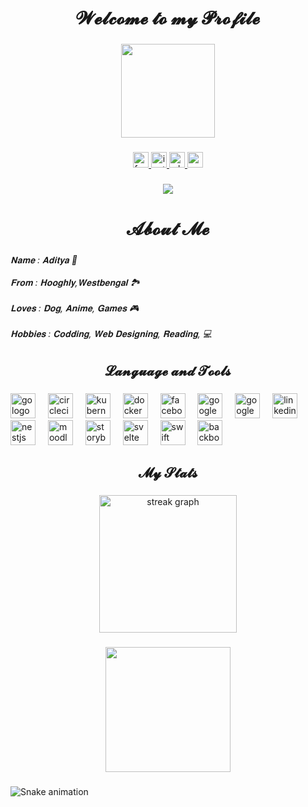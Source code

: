 <h1 align="center">𝓦𝓮𝓵𝓬𝓸𝓶𝓮 𝓽𝓸 𝓶𝔂 𝓟𝓻𝓸𝓯𝓲𝓵𝓮</h1>

###

<div align="center">
  <img height="150" src="https://github.com/dibyenduaditya/Gif.js/blob/main/shigure-ui-dance.gif"  />
</div>

###

<div align="center">
  <a href="https://www.facebook.com/profile.php?id=100088835961009&mibextid=rS40aB7S9Ucbxw6v" target="_blank">
    <img src="https://img.shields.io/static/v1?message=Facebook&logo=facebook&label=&color=1877F2&logoColor=white&labelColor=&style=for-the-badge" height="25" alt="facebook logo"  />
  </a>
  <a href="https://www.instagram.com/i_aam_adi07?igsh=MWFtdGVvZ3ZxeDZhYg==" target="_blank">
    <img src="https://img.shields.io/static/v1?message=Instagram&logo=instagram&label=&color=E4405F&logoColor=white&labelColor=&style=for-the-badge" height="25" alt="instagram logo"  />
  </a>
  <a href="https://wa.me/message/N55QD3SDTY66D1" target="_blank">
    <img src="https://img.shields.io/static/v1?message=Whatsapp&logo=whatsapp&label=&color=25D366&logoColor=white&labelColor=&style=for-the-badge" height="25" alt="whatsapp logo"  />
  </a>
  <a href="adityacreations73@gmail.com" target="_blank">
    <img src="https://img.shields.io/static/v1?message=Gmail&logo=gmail&label=&color=D14836&logoColor=white&labelColor=&style=for-the-badge" height="25" alt="gmail logo"  />
  </a>
</div>

###

<div align="center">
  <img src="https://visitor-badge.laobi.icu/badge?page_id=dibyenduaditya.dibyenduaditya&"  />
</div>

###

<h1 align="center">𝓐𝓫𝓸𝓾𝓽 𝓜𝓮</h1>

###

<h6 align="left">𝐍𝐚𝐦𝐞 : 𝐀𝐝𝐢𝐭𝐲𝐚 🍃<br><br>𝐅𝐫𝐨𝐦 : 𝐇𝐨𝐨𝐠𝐡𝐥𝐲,𝐖𝐞𝐬𝐭𝐛𝐞𝐧𝐠𝐚𝐥 🏞️<br><br>𝐋𝐨𝐯𝐞𝐬 : 𝐃𝐨𝐠, 𝐀𝐧𝐢𝐦𝐞, 𝐆𝐚𝐦𝐞𝐬 🎮<br><br>𝐇𝐨𝐛𝐛𝐢𝐞𝐬 : 𝐂𝐨𝐝𝐝𝐢𝐧𝐠, 𝐖𝐞𝐛 𝐃𝐞𝐬𝐢𝐠𝐧𝐢𝐧𝐠, 𝐑𝐞𝐚𝐝𝐢𝐧𝐠, 💻</h6>

###

<h2 align="center">𝓛𝓪𝓷𝓰𝓾𝓪𝓰𝓮 𝓪𝓷𝓭 𝓣𝓸𝓸𝓵𝓼</h2>

###

<div align="left">
  <img src="https://cdn.jsdelivr.net/gh/devicons/devicon/icons/go/go-original-wordmark.svg" height="40" alt="go logo"  />
  <img width="12" />
  <img src="https://cdn.jsdelivr.net/gh/devicons/devicon/icons/circleci/circleci-plain.svg" height="40" alt="circleci logo"  />
  <img width="12" />
  <img src="https://cdn.jsdelivr.net/gh/devicons/devicon/icons/kubernetes/kubernetes-plain.svg" height="40" alt="kubernetes logo"  />
  <img width="12" />
  <img src="https://cdn.jsdelivr.net/gh/devicons/devicon/icons/docker/docker-plain-wordmark.svg" height="40" alt="docker logo"  />
  <img width="12" />
  <img src="https://cdn.jsdelivr.net/gh/devicons/devicon/icons/facebook/facebook-original.svg" height="40" alt="facebook logo"  />
  <img width="12" />
  <img src="https://cdn.jsdelivr.net/gh/devicons/devicon/icons/google/google-original.svg" height="40" alt="google logo"  />
  <img width="12" />
  <img src="https://cdn.jsdelivr.net/gh/devicons/devicon/icons/googlecloud/googlecloud-original.svg" height="40" alt="googlecloud logo"  />
  <img width="12" />
  <img src="https://cdn.jsdelivr.net/gh/devicons/devicon/icons/linkedin/linkedin-original.svg" height="40" alt="linkedin logo"  />
  <img width="12" />
  <img src="https://cdn.jsdelivr.net/gh/devicons/devicon/icons/nestjs/nestjs-original.svg" height="40" alt="nestjs logo"  />
  <img width="12" />
  <img src="https://cdn.jsdelivr.net/gh/devicons/devicon/icons/moodle/moodle-original.svg" height="40" alt="moodle logo"  />
  <img width="12" />
  <img src="https://cdn.jsdelivr.net/gh/devicons/devicon/icons/storybook/storybook-original.svg" height="40" alt="storybook logo"  />
  <img width="12" />
  <img src="https://cdn.jsdelivr.net/gh/devicons/devicon/icons/svelte/svelte-original.svg" height="40" alt="svelte logo"  />
  <img width="12" />
  <img src="https://cdn.jsdelivr.net/gh/devicons/devicon/icons/swift/swift-original.svg" height="40" alt="swift logo"  />
  <img width="12" />
  <img src="https://cdn.jsdelivr.net/gh/devicons/devicon/icons/backbonejs/backbonejs-original.svg" height="40" alt="backbonejs logo"  />
</div>

###

<h2 align="center">𝓜𝔂 𝓢𝓽𝓪𝓽𝓼</h2>

###

<div align="center">
  <img src="https://streak-stats.demolab.com?user=dibyenduaditya&locale=en&mode=daily&theme=dark&hide_border=false&border_radius=5&order=3" height="220" alt="streak graph"  />
</div>

###

<div align="center">
  <img height="200" src="https://cdn.ironman.my.id/i/li840x.jpg"  />
</div>

###

<img src="https://raw.githubusercontent.com/dibyenduaditya/dibyenduaditya/output/snake.svg" alt="Snake animation" />

###
